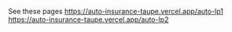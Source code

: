 See these pages
https://auto-insurance-taupe.vercel.app/auto-lp1
https://auto-insurance-taupe.vercel.app/auto-lp2
